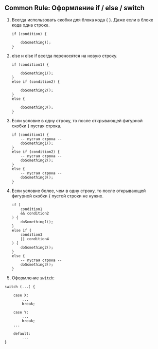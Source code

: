 ## Common Rule: Оформление if / else / switch



1. Всегда использовать скобки для блока кода { }. Даже если в блоке кода одна строка.

   ```
   if (condition) {
       
       doSomething();
   }
   ```

2. else и else if всегда переносятся на новую строку.

   ```
   if (condition1) {
   
       doSomething1();
   }
   else if (condition2) {
   
       doSomething2();
   }
   else {
   
       doSomething3();
   }
   ```

3. Если условие в одну строку, то после открывающей фигурной скобки { пустая строка.

   ```
   if (condition1) {
       -- пустая строка --
       doSomething1();
   }
   else if (condition2) {
       -- пустая строка --
       doSomething2();
   }
   else {
       -- пустая строка --
       doSomething3();
   }
   ```

4. Если условие более, чем в одну строку, то после открывающей фигурной скобки { пустой строки не нужно.

   ```
   if (
       condition1
       && condition2
   ) {
       doSomething1();
   }
   else if (
       condition3
       || condition4
   ) {
       doSomething2();
   }
   else {
       -- пустая строка --
       doSomething3();
   }
   ```

5. Оформление `switch`:
```
switch (...) {

    case X:
        ...
        break;

    case Y:
        ...
        break; 
    ...

    default:
        ...
}
```
